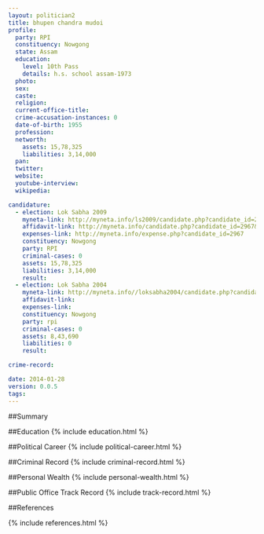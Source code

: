 ```yaml
---
layout: politician2
title: bhupen chandra mudoi
profile: 
  party: RPI
  constituency: Nowgong
  state: Assam
  education: 
    level: 10th Pass
    details: h.s. school assam-1973
  photo: 
  sex: 
  caste: 
  religion: 
  current-office-title: 
  crime-accusation-instances: 0
  date-of-birth: 1955
  profession: 
  networth: 
    assets: 15,78,325
    liabilities: 3,14,000
  pan: 
  twitter: 
  website: 
  youtube-interview: 
  wikipedia: 

candidature: 
  - election: Lok Sabha 2009
    myneta-link: http://myneta.info/ls2009/candidate.php?candidate_id=2967
    affidavit-link: http://myneta.info/candidate.php?candidate_id=2967&scan=original
    expenses-link: http://myneta.info/expense.php?candidate_id=2967
    constituency: Nowgong 
    party: RPI
    criminal-cases: 0
    assets: 15,78,325
    liabilities: 3,14,000
    result:  
  - election: Lok Sabha 2004
    myneta-link: http://myneta.info//loksabha2004/candidate.php?candidate_id=403
    affidavit-link: 
    expenses-link: 
    constituency: Nowgong 
    party: rpi
    criminal-cases: 0
    assets: 8,43,690
    liabilities: 0
    result:  

crime-record: 

date: 2014-01-28
version: 0.0.5
tags: 
---
```

##Summary


##Education
{% include education.html %}


##Political Career
{% include political-career.html %}


##Criminal Record
{% include criminal-record.html %}


##Personal Wealth
{% include personal-wealth.html %}


##Public Office Track Record
{% include track-record.html %}


##References


{% include references.html %}